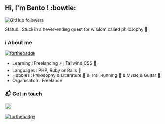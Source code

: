 ## Hi, I'm Bento ! :bowtie:

![GitHub followers](https://img.shields.io/github/followers/davidBentoPereira?style=social)



Status : Stuck in a never-ending quest for wisdom called philosophy :seedling:

### :information_source: About me

[![forthebadge](https://forthebadge.com/images/badges/made-with-ruby.svg)](https://forthebadge.com)

- Learning : Freelancing :zap: | Tailwind CSS :leaves:
- Languages : PHP, Ruby on Rails :gem:
- Hobbies : Philosophy & Litterature :book: & Trail Running :running: & Music & Guitar :guitar:
- Organisation : Freelance

### :mailbox_with_mail: Get in touch

<a href="https://www.linkedin.com/in/david-bento-pereira/"><img height="20" src="https://camo.githubusercontent.com/a25943975d6716ea349a4e41c4f05c027dc6da74/68747470733a2f2f696d672e736869656c64732e696f2f747769747465722f75726c3f636f6c6f723d253233303037326231266c6162656c3d636f6e6e656374266c6f676f3d6c696e6b6564696e266c6f676f436f6c6f723d253233303037326231267374796c653d666c61742d7371756172652675726c3d68747470732533412532462532467777772e6c696e6b6564696e2e636f6d253246696e253246616c656a616e64726f2d72616d6972657a2d63696365726f73253246"></a>

[![forthebadge](https://forthebadge.com/images/badges/built-with-love.svg)](https://forthebadge.com)
